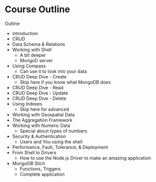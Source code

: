# Course Outline

Outline
* Introduction
* CRUD
* Data Schema & Relations
* Working with Shell
  * A bit deeper
  * MongoD server
* Using Compass
  * Can use it to look into your data
* CRUD Deep Dive - Create
  * Skip here if you know what MongoDB does
* CRUD Deep Dive - Read
* CRUD Deep Dive - Update
* CRUD Deep Dive - Delete
* Using Indexes
  * Skip here for advanced
* Working with Geospatial Data
* The Aggregation Framework
* Working with Numeric Data
  * Special about types of numbers
* Security & Authentication
  * Users and You using the shell
* Performance, Fault, Tolerance, & Deployment
* From Shell to Drivers
  * How to use the Node.js Driver to make an amazing application
* MongoDB Stich
  * Functions, Triggers
  * Complete application

